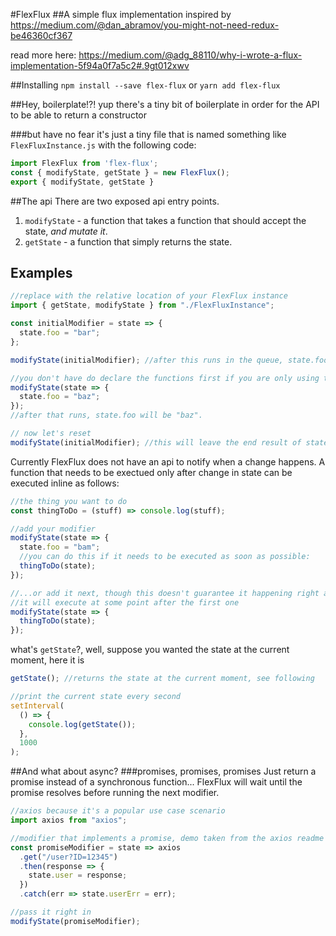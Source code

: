 #FlexFlux
##A simple flux implementation
inspired by https://medium.com/@dan_abramov/you-might-not-need-redux-be46360cf367

read more here: https://medium.com/@adg_88110/why-i-wrote-a-flux-implementation-5f94a0f7a5c2#.9gt012xwv

##Installing
`npm install --save flex-flux` or `yarn add flex-flux`

##Hey, boilerplate!?!
yup there's a tiny bit of boilerplate in order for the API to be able to return a constructor

###but have no fear
it's just a tiny file that is named something like
`FlexFluxInstance.js`
with the following code:
```javascript
import FlexFlux from 'flex-flux';
const { modifyState, getState } = new FlexFlux();
export { modifyState, getState }
```

##The api
There are two exposed api entry points.

1. `modifyState` - a function that takes a function that should accept the state, _and mutate it_.
2. `getState` - a function that simply returns the state.

## Examples

```javascript
//replace with the relative location of your FlexFlux instance
import { getState, modifyState } from "./FlexFluxInstance";

const initialModifier = state => {
  state.foo = "bar";
};

modifyState(initialModifier); //after this runs in the queue, state.foo will be "bar".

//you don't have do declare the functions first if you are only using them once.
modifyState(state => {
  state.foo = "baz";
});
//after that runs, state.foo will be "baz".

// now let's reset
modifyState(initialModifier); //this will leave the end result of state.foo to be "bar"

```

Currently FlexFlux does not have an api to notify when a change happens.
A function that needs to be exectued only after change in state
can be executed inline as follows:
 
```javascript
//the thing you want to do
const thingToDo = (stuff) => console.log(stuff);

//add your modifier
modifyState(state => {
  state.foo = "bam";
  //you can do this if it needs to be executed as soon as possible:
  thingToDo(state);
});

//...or add it next, though this doesn't guarantee it happening right away
//it will execute at some point after the first one
modifyState(state => {
  thingToDo(state);
});
```
what's `getState`?, well, suppose you wanted the state at the current moment, here it is
```javascript
getState(); //returns the state at the current moment, see following

//print the current state every second
setInterval(
  () => {
    console.log(getState());
  },
  1000
);
```
##And what about async?
###promises, promises, promises
Just return a promise instead of a synchronous function...
FlexFlux will wait until the promise resolves before running the next modifier.

```javascript
//axios because it's a popular use case scenario
import axios from "axios";

//modifier that implements a promise, demo taken from the axios readme
const promiseModifier = state => axios
  .get("/user?ID=12345")
  .then(response => {
    state.user = response;
  })
  .catch(err => state.userErr = err);

//pass it right in
modifyState(promiseModifier);
```